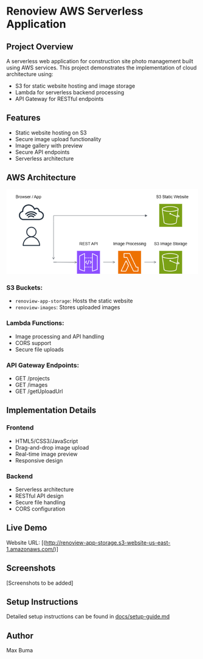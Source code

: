 # Renoview AWS Serverless Application

## Project Overview
A serverless web application for construction site photo management built using AWS services. This project demonstrates the implementation of cloud architecture using:
- S3 for static website hosting and image storage
- Lambda for serverless backend processing
- API Gateway for RESTful endpoints

## Features
- Static website hosting on S3
- Secure image upload functionality
- Image gallery with preview
- Secure API endpoints
- Serverless architecture

## AWS Architecture
![Renoview Architecture](Renoview%20Architecture.drawio.png)

### S3 Buckets:
- `renoview-app-storage`: Hosts the static website
- `renoview-images`: Stores uploaded images

### Lambda Functions:
- Image processing and API handling
- CORS support
- Secure file uploads

### API Gateway Endpoints:
- GET /projects
- GET /images
- GET /getUploadUrl

## Implementation Details

### Frontend
- HTML5/CSS3/JavaScript
- Drag-and-drop image upload
- Real-time image preview
- Responsive design

### Backend
- Serverless architecture
- RESTful API design
- Secure file handling
- CORS configuration

## Live Demo
Website URL: [(http://renoview-app-storage.s3-website-us-east-1.amazonaws.com/)]

## Screenshots
[Screenshots to be added]

## Setup Instructions
Detailed setup instructions can be found in [docs/setup-guide.md](docs/setup-guide.md)

## Author
Max Buma
